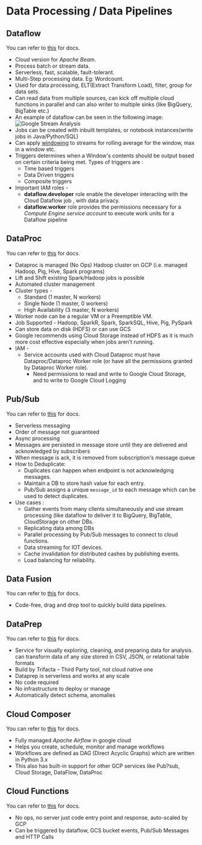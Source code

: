 # Data Processing / Data Pipelines

## Dataflow
You can refer to [this](https://cloud.google.com/dataflow) for docs.
 - Cloud version for *Apache Beam*.
 - Process batch or stream data.
 - Serverless, fast, scalable, fault-tolerant.
 - Multi-Step processing data. Eg: Wordcount.
 - Used for data processing, ELT(Extract Transform Load), filter, group for data sets.
 - Can read data from multiple sources, can kick off multiple cloud functions in parallel and can also writer to multiple sinks (like BigQuery, BigTable etc.)
 - An example of dataflow can be seen in the following image: 
![Google Stream Analysis](https://www.gstatic.com/bricks/image/f4f99d139d05057c917bb62406d1c36ab2f297d945f9c7d340208211dc217d19.svg)
 - Jobs can be created with inbuilt templates, or notebook instances(write jobs in Java/Python/SQL)
 - Can apply [windowing](https://github.com/singhgautam7/GCP-PDE-preparation---GRS/blob/main/references/windowing.md) to streams for rolling average for the window, max in a window etc.
 - Triggers determines when a Window's contents should be output based on certain criteria being met. Types of triggers are :  
	 - Time based triggers
	 - Data Driven triggers
	 - Composite triggers
 - Important IAM roles - 
	 - **dataflow.developer** role enable the developer interacting with the Cloud Dataflow job , with data privacy. 
	 - **dataflow.worker** role provides the permissions necessary for a *Compute Engine service account* to execute work units for a Dataflow pipeline

## DataProc
You can refer to [this](https://cloud.google.com/dataproc/) for docs.
 - Dataproc is managed (No Ops) Hadoop cluster on GCP (i.e. managed Hadoop, Pig, Hive, Spark programs)
 - Lift and Shift existing Spark/Hadoop jobs is possible
 - Automated cluster management
 - Cluster types - 
	 - Standard (1 master, N workers)
	 - Single Node (1 master, 0 workers)
	 - High Availability (3 master, N workers)
 - Worker node can be a regular VM or a Preemptible VM.
 - Job Supported - Hadoop, SparkR, Spark, SparkSQL, Hive, Pig, PySpark
 - Can store data on disk (HDFS) or can use GCS
 - Google recommends using Cloud Storage instead of HDFS as it is much more cost effective especially when jobs aren’t running.
 - IAM - 
	 - Service accounts used with Cloud Dataproc must have Dataproc/Dataproc Worker role (or have all the permissions granted by Dataproc Worker role).
		 - Need permissions to read and write to Google Cloud Storage, and to write to Google Cloud Logging

## Pub/Sub
You can refer to [this](https://cloud.google.com/pubsub/docs/overview) for docs.
 - Serverless messaging
 - Order of message not guaranteed
 - Async processing
 - Messages are persisted in message store until they are delivered and acknowledged by subscribers
 - When message is ack, it is removed from subscription's message queue
 - How to Deduplicate: 
	 - Duplicates can happen when endpoint is not acknowledging messages.
	 - Maintain a DB to store hash value for each entry.
	 - Pub/Sub assigns a unique `message_id` to each message which can be used to detect duplicates.
 - Use cases : 
	 - Gather events from many clients simultaneously and use stream processing (like dataflow to deliver it to BigQuery, BigTable, CloudStorage on other DBs.
	 - Replicating data among DBs
	 - Parallel processing by Pub/Sub messages to connect to cloud functions.
	 - Data streaming for IOT devices.
	 - Cache invalidation for distributed cashes by publishing events.
	 - Load balancing for reliability.

## Data Fusion
You can refer to [this](https://cloud.google.com/data-fusion) for docs.
 - Code-free, drag and drop tool to quickly build data pipelines.

## DataPrep
You can refer to [this](https://cloud.google.com/dataprep/docs/how-to) for docs.
 - Service for visually exploring, cleaning, and preparing data for analysis. can transform data of any size stored in CSV, JSON, or relational table formats
 - Build by Trifacta – Third Party tool, not cloud native one
 - Dataprep is serverless and works at any scale
 - No code required
 - No infrastructure to deploy or manage
 - Automatically detect schema, anomalies

## Cloud Composer
You can refer to [this](https://cloud.google.com/composer/docs) for docs.
 - Fully managed *Apache Airflow* in google cloud
 - Helps you create, schedule, monitor and manage workflows
 - Workflows are defined as DAG (Direct Acyclic Graphs) which are written in Python 3.x
 - This also has built-in support for other GCP services like Pub?sub, Cloud Storage, DataFlow, DataProc

## Cloud Functions
You can refer to [this](https://cloud.google.com/functions/docs) for docs.
- No ops, no server just code entry point and response, auto-scaled by GCP
- Can be triggered by dataflow, GCS bucket events, Pub/Sub Messages and HTTP Calls
